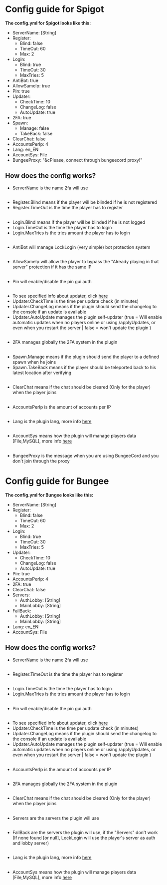 # Config guide for Spigot
**The config.yml for Spigot looks like this:**
* ServerName: [String]
* Register:
  - Blind: false
  - TimeOut: 60
  - Max: 2
* Login:
  - Blind: true
  - TimeOut: 30
  - MaxTries: 5
* AntiBot: true
* AllowSameIp: true
* Pin: true
* Updater:
  - CheckTime: 10
  - ChangeLog: false
  - AutoUpdate: true
* 2FA: true
* Spawn:
  - Manage: false
  - TakeBack: false
* ClearChat: false
* AccountsPerIp: 4
* Lang: en_EN
* AccountSys: File
* BungeeProxy: "&cPlease, connect through bungeecord proxy!"

## How does the config works?
* ServerName is the name 2fa will use
##
* Register.Blind means if the player will be blinded if he is not registered
* Register.TimeOut is the time the player has to register
##
* Login.Blind means if the player will be blinded if he is not logged
* Login.TimeOut is the time the player has to login
* Login.MaxTries is the tries amount the player has to login
##
* AntiBot will manage LockLogin (very simple) bot protection system
##
* AllowSameIp will allow the player to bypass the "Already playing in that server" protection if it has the same IP
##
* Pin will enable/disable the pin gui auth
##
* To see specified info about updater, click [here](https://github.com/KarmaConfigs/page/wiki/Updater)
* Updater.CheckTime is the time per update check (in minutes)
* Updater.ChangeLog means if the plugin should send the changelog to the console if an update is available
* Updater.AutoUpdate manages the plugin self-updater (true = Will enable automatic updates when no players online or using /applyUpdates, or even when you restart the server | false = won't update the plugin  )
##
* 2FA manages globally the 2FA system in the plugin
##
* Spawn.Manage means if the plugin should send the player to a defined spawn when he joins
* Spawn.TakeBack means if the player should be teleported back to his latest location after verifying
##
* ClearChat means if the chat should be cleared (Only for the player) when the player joins
##
* AccountsPerIp is the amount of accounts per IP
##
* Lang is the plugin lang, more info [here](https://github.com/KarmaConfigs/page/wiki/Languages)
##
* AccountSys means how the plugin will manage players data [File,MySQL], more info [here](https://github.com/KarmaConfigs/page/wiki/Account-system-management)
##
* BungeeProxy is the message when you are using BungeeCord and you don't join through the proxy
#
# Config guide for Bungee
**The config.yml for Bungee looks like this:**
* ServerName: [String]
* Register:
  - Blind: false
  - TimeOut: 60
  - Max: 2
* Login:
  - Blind: true
  - TimeOut: 30
  - MaxTries: 5
* Updater:
  - CheckTime: 10
  - ChangeLog: false
  - AutoUpdate: true
* Pin: true
* AccountsPerIp: 4
* 2FA: true
* ClearChat: false
* Servers:
  - AuthLobby: [String]
  - MainLobby: [String]
* FallBack:
  - AuthLobby: [String]
  - MainLobby: [String]
* Lang: en_EN
* AccountSys: File

## How does the config works?
* ServerName is the name 2fa will use
##
* Register.TimeOut is the time the player has to register
##
* Login.TimeOut is the time the player has to login
* Login.MaxTries is the tries amount the player has to login
##
* Pin will enable/disable the pin gui auth
##
* To see specified info about updater, click [here](https://github.com/KarmaConfigs/page/wiki/Updater)
* Updater.CheckTime is the time per update check (in minutes)
* Updater.ChangeLog means if the plugin should send the changelog to the console if an update is available
* Updater.AutoUpdate manages the plugin self-updater (true = Will enable automatic updates when no players online or using /applyUpdates, or even when you restart the server | false = won't update the plugin  )
##
* AccountsPerIp is the amount of accounts per IP
##
* 2FA manages globally the 2FA system in the plugin
##
* ClearChat means if the chat should be cleared (Only for the player) when the player joins
##
* Servers are the servers the plugin will use
##
* FallBack are the servers the plugin will use, if the "Servers" don't work (If none found [or null], LockLogin will use the player's server as auth and lobby server)
##
* Lang is the plugin lang, more info [here](https://github.com/KarmaConfigs/page/wiki/Languages)
##
* AccountSys means how the plugin will manage players data [File,MySQL], more info [here](https://github.com/KarmaConfigs/page/wiki/Account-system-management)